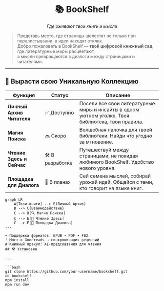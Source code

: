 # <div align="center">📚 BookShelf</div>
<div align="center"><i>Где оживают твои книги и мысли</i></div>

> Представь место, где страницы шелестят не только при перелистывании, а идеи находят отклик.  
> Добро пожаловать в BookShelf — **твой цифровой книжный сад**, где литературные миры расцветают,  
> а мысли превращаются в диалоги между страницами и читателями.

---

## 🌿 Вырасти свою Уникальную Коллекцию

| Функция | Статус | Описание |
|---------|--------|----------|
| **Личный Архив Читателя** | ✅ Доступно | Посели все свои литературные миры и инсайты в одном уютном уголке. Твоя библиотека, твои правила. |
| **Магия Поиска** | 🔜 Скоро | Волшебная палочка для твоей библиотеки. Найди *что угодно* за мгновение. |
| **Чтение Здесь и Сейчас** | 🛠 В разработке | Путешествуй между страницами, не покидая любимого BookShelf. Удобство нового уровня. |
| **Площадка для Диалога** | 📅 В планах | Сей семена мыслей, собирай урожай идей. Общайся с теми, кто говорит на языке книг. |

```mermaid
graph LR
    A[Твои книги] --> B(Личный Архив)
    B --> C{Взаимодействие}
    C --> D[🔍 Магия Поиска]
    C --> E[📖 Чтение Здесь]
    C --> F[💬 Площадка Диалога]
---

+ Поддержка форматов: EPUB • PDF • FB2
! Мост в Goodreads → синхронизация рецензий
# Книжный Оракул: AI-предсказания для чтения
## 🛠 Установка

---

```bash
git clone https://github.com/your-username/bookshelf.git
cd bookshelf
npm install
npm run dev
